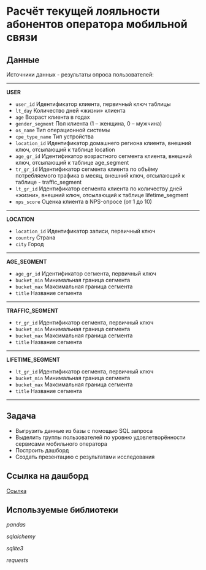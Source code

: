 # Расчёт текущей лояльности абонентов оператора мобильной связи


## Данные

Источники данных - результаты опроса пользователей:

----------------------------------
**USER**

 - `user_id`	Идентификатор клиента, первичный ключ таблицы
 - `lt_day`	Количество дней «жизни» клиента
 - `age`	Возраст клиента в годах
 - `gender_segment`	Пол клиента (1 – женщина, 0 – мужчина)
 - `os_name`	Тип операционной системы
 - `cpe_type_name`	Тип устройства
 - `location_id`	Идентификатор домашнего региона клиента, внешний ключ, отсылающий к таблице location
 - `age_gr_id`	Идентификатор возрастного сегмента клиента, внешний ключ, отсылающий к таблице age_segment
 - `tr_gr_id`	Идентификатор сегмента клиента по объёму потребляемого трафика в месяц, внешний ключ, отсылающий к таблице - traffic_segment
 - `lt_gr_id`	Идентификатор сегмента клиента по количеству дней «жизни», внешний ключ, отсылающий к таблице lifetime_segment
 - `nps_score`	Оценка клиента в NPS-опросе (от 1 до 10)

---------------------------------------------------
**LOCATION**

 - `location_id`	Идентификатор записи, первичный ключ
 - `country`	Страна
 - `city`	Город
------------------------------------------
**AGE_SEGMENT**

 - `age_gr_id`	Идентификатор сегмента, первичный ключ
 - `bucket_min`	Минимальная граница сегмента
 - `bucket_max`	Максимальная граница сегмента
 - `title`	Название сегмента
-----------------------------------------------
**TRAFFIC_SEGMENT**

 - `tr_gr_id`	Идентификатор сегмента, первичный ключ
 - `bucket_min`	Минимальная граница сегмента
 - `bucket_max`	Максимальная граница сегмента
 - `title`	Название сегмента
-----------------------------------------
**LIFETIME_SEGMENT**

 - `lt_gr_id`	Идентификатор сегмента, первичный ключ
 - `bucket_min`	Минимальная граница сегмента
 - `bucket_max`	Максимальная граница сегмента
 - `title`	Название сегмента
-----------------------------------------


## Задача

- Выгрузить данные из базы с помощью SQL запроса 
- Выделить группы пользователей по уровню удовлетворённости сервисами мобильного оператора
- Построить дашборд 
- Создать презентацию с результатами исследования

## Ссылка на дашборд

[Ссылка](https://public.tableau.com/app/profile/serg6453/viz/Telecom_16341325430950/TelecomNPS)


## Используемые библиотеки
*pandas*

*sqlalchemy*

*sqlite3*

*requests*
